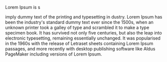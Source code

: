 Lorem Ipsum is s

imply dummy text of the printing and typesetting in
dustry. Lorem Ipsum has been the industry's standard dummy text ever since the 1500s, when an unknown printer took a galley of type and scrambled it to make a type specimen book.
It has survived not only five centuries, but also the leap into electronic typesetting, remaining essentially unchanged.
It was popularised in the 1960s with the release of Letraset sheets containing Lorem Ipsum passages, and more recently with desktop publishing software like Aldus PageMaker including versions of Lorem Ipsum.
